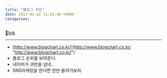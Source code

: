 ```yaml
---
title: "블로그 차트"
date: 2017-01-02 11:24:48 +0900
categories: 
---
```

[🔗link](http://www.mins01.com/mh/tech/read/1050)
***


- [http://www.blogchart.co.kr/](http://www.blogchart.co.kr/ "http://www.blogchart.co.kr/")
- 블로그 순위를 보여준다.
- 내이버가 과반을 넘네...
- SNS마케팅을 한다면 한번 들어가보자.

  

